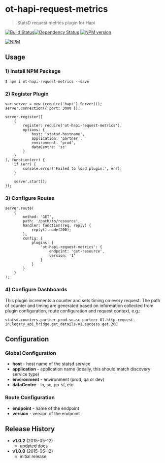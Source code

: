 # ot-hapi-request-metrics
> StatsD request metrics plugin for Hapi

[![Build Status](https://semaphoreci.com/api/v1/projects/2806c7f3-3e5b-4a33-a500-6dd385e08088/419236/badge.svg)](https://semaphoreci.com/ArnoldZokas/ot-hapi-request-metrics)[![Dependency Status](https://david-dm.org/ArnoldZokas/ot-hapi-request-metrics.svg)](https://david-dm.org/ArnoldZokas/ot-hapi-request-metrics) [![NPM version](https://badge.fury.io/js/ot-hapi-request-metrics.svg)](http://badge.fury.io/js/ot-hapi-request-metrics)

[![NPM](https://nodei.co/npm/ot-hapi-request-metrics.png?downloads=true&stars=true)](https://nodei.co/npm/ot-hapi-request-metrics)

## Usage
### 1) Install NPM Package
```
$ npm i ot-hapi-request-metrics --save
```
### 2) Register Plugin
```
var server = new (require('hapi').Server)();
server.connection({ port: 3000 });

server.register([
    {
        register: require('ot-hapi-request-metrics'),
        options: {
            host: 'statsd-hostname',
            application: 'partner',
            environment: 'prod',
            dataCentre: 'sc'
        }
    }
], function(err) {
    if (err) {
        console.error('Failed to load plugin:', err);
    }

    server.start();
});
```
### 3) Configure Routes
```
server.route(
    {
        method: 'GET',
        path: '/path/to/resource',
        handler: function(req, reply) {
            reply().code(200);
        },
        config: {
            plugins: {
                'ot-hapi-request-metrics': {
                    endpoint: 'get-resource',
                    version: '1'
                }
            }
        }
    }
);

```
### 4) Configure Dashboards
This plugin increments a counter and sets timing on every request. The path of counter and timing are generated based on information collected from plugin configuration, route configuration and request context, e.g.:

`statsd.counters.partner.prod.sc.sc-partner-01.http-request-in.legacy_api_bridge.get_details-v1.success.get.200`

## Configuration
### Global Configuration
- **host** - host name of the statsd service
- **application** - application name (ideally, this should match discovery service type)
- **environment** - environment (prod, qa or dev)
- **dataCentre** - ln, sc, pp-sf, etc.

### Route Configuration
- **endpoint** - name of the endpoint
- **version** - version of the endpoint

## Release History
- **v1.0.2** (2015-05-12)
    - updated docs
- **v1.0.0** (2015-05-12)
    - initial release
